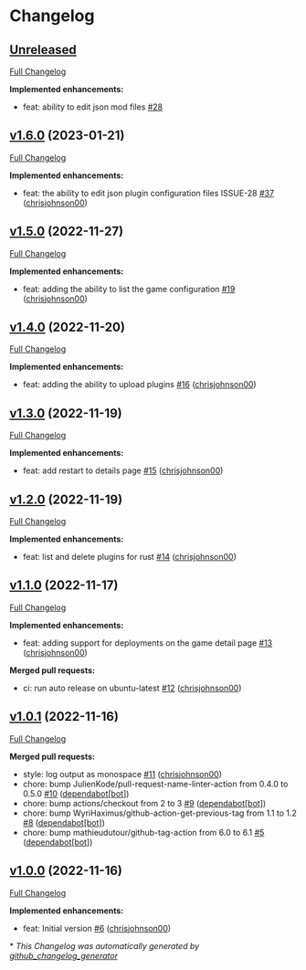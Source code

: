 # Changelog

## [Unreleased](https://github.com/chrisjohnson00/k8s-game-manager/tree/HEAD)

[Full Changelog](https://github.com/chrisjohnson00/k8s-game-manager/compare/v1.6.0...HEAD)

**Implemented enhancements:**

- feat: ability to edit json mod files [\#28](https://github.com/chrisjohnson00/k8s-game-manager/issues/28)

## [v1.6.0](https://github.com/chrisjohnson00/k8s-game-manager/tree/v1.6.0) (2023-01-21)

[Full Changelog](https://github.com/chrisjohnson00/k8s-game-manager/compare/v1.5.0...v1.6.0)

**Implemented enhancements:**

- feat: the ability to edit json plugin configuration files ISSUE-28 [\#37](https://github.com/chrisjohnson00/k8s-game-manager/pull/37) ([chrisjohnson00](https://github.com/chrisjohnson00))

## [v1.5.0](https://github.com/chrisjohnson00/k8s-game-manager/tree/v1.5.0) (2022-11-27)

[Full Changelog](https://github.com/chrisjohnson00/k8s-game-manager/compare/v1.4.0...v1.5.0)

**Implemented enhancements:**

- feat: adding the ability to list the game configuration [\#19](https://github.com/chrisjohnson00/k8s-game-manager/pull/19) ([chrisjohnson00](https://github.com/chrisjohnson00))

## [v1.4.0](https://github.com/chrisjohnson00/k8s-game-manager/tree/v1.4.0) (2022-11-20)

[Full Changelog](https://github.com/chrisjohnson00/k8s-game-manager/compare/v1.3.0...v1.4.0)

**Implemented enhancements:**

- feat: adding the ability to upload plugins [\#16](https://github.com/chrisjohnson00/k8s-game-manager/pull/16) ([chrisjohnson00](https://github.com/chrisjohnson00))

## [v1.3.0](https://github.com/chrisjohnson00/k8s-game-manager/tree/v1.3.0) (2022-11-19)

[Full Changelog](https://github.com/chrisjohnson00/k8s-game-manager/compare/v1.2.0...v1.3.0)

**Implemented enhancements:**

- feat: add restart to details page [\#15](https://github.com/chrisjohnson00/k8s-game-manager/pull/15) ([chrisjohnson00](https://github.com/chrisjohnson00))

## [v1.2.0](https://github.com/chrisjohnson00/k8s-game-manager/tree/v1.2.0) (2022-11-19)

[Full Changelog](https://github.com/chrisjohnson00/k8s-game-manager/compare/v1.1.0...v1.2.0)

**Implemented enhancements:**

- feat: list and delete plugins for rust [\#14](https://github.com/chrisjohnson00/k8s-game-manager/pull/14) ([chrisjohnson00](https://github.com/chrisjohnson00))

## [v1.1.0](https://github.com/chrisjohnson00/k8s-game-manager/tree/v1.1.0) (2022-11-17)

[Full Changelog](https://github.com/chrisjohnson00/k8s-game-manager/compare/v1.0.1...v1.1.0)

**Implemented enhancements:**

- feat: adding support for deployments on the game detail page [\#13](https://github.com/chrisjohnson00/k8s-game-manager/pull/13) ([chrisjohnson00](https://github.com/chrisjohnson00))

**Merged pull requests:**

- ci: run auto release on ubuntu-latest [\#12](https://github.com/chrisjohnson00/k8s-game-manager/pull/12) ([chrisjohnson00](https://github.com/chrisjohnson00))

## [v1.0.1](https://github.com/chrisjohnson00/k8s-game-manager/tree/v1.0.1) (2022-11-16)

[Full Changelog](https://github.com/chrisjohnson00/k8s-game-manager/compare/v1.0.0...v1.0.1)

**Merged pull requests:**

- style: log output as monospace [\#11](https://github.com/chrisjohnson00/k8s-game-manager/pull/11) ([chrisjohnson00](https://github.com/chrisjohnson00))
- chore: bump JulienKode/pull-request-name-linter-action from 0.4.0 to 0.5.0 [\#10](https://github.com/chrisjohnson00/k8s-game-manager/pull/10) ([dependabot[bot]](https://github.com/apps/dependabot))
- chore: bump actions/checkout from 2 to 3 [\#9](https://github.com/chrisjohnson00/k8s-game-manager/pull/9) ([dependabot[bot]](https://github.com/apps/dependabot))
- chore: bump WyriHaximus/github-action-get-previous-tag from 1.1 to 1.2 [\#8](https://github.com/chrisjohnson00/k8s-game-manager/pull/8) ([dependabot[bot]](https://github.com/apps/dependabot))
- chore: bump mathieudutour/github-tag-action from 6.0 to 6.1 [\#5](https://github.com/chrisjohnson00/k8s-game-manager/pull/5) ([dependabot[bot]](https://github.com/apps/dependabot))

## [v1.0.0](https://github.com/chrisjohnson00/k8s-game-manager/tree/v1.0.0) (2022-11-16)

[Full Changelog](https://github.com/chrisjohnson00/k8s-game-manager/compare/dc5ae95ba6c9eacd2535535330c7bd538d95ce42...v1.0.0)

**Implemented enhancements:**

- feat: Initial version [\#6](https://github.com/chrisjohnson00/k8s-game-manager/pull/6) ([chrisjohnson00](https://github.com/chrisjohnson00))



\* *This Changelog was automatically generated by [github_changelog_generator](https://github.com/github-changelog-generator/github-changelog-generator)*
